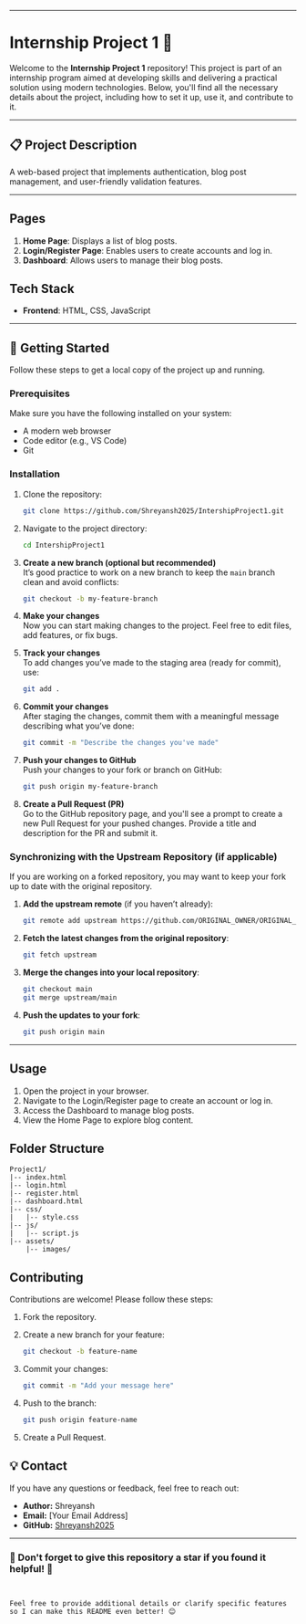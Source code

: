 
---

# Internship Project 1 🚀  

Welcome to the **Internship Project 1** repository! This project is part of an internship program aimed at developing skills and delivering a practical solution using modern technologies. Below, you'll find all the necessary details about the project, including how to set it up, use it, and contribute to it.

---

## 📋 Project Description  

A web-based project that implements authentication, blog post management, and user-friendly validation features.

---
## Pages

1. **Home Page**: Displays a list of blog posts.
2. **Login/Register Page**: Enables users to create accounts and log in.
3. **Dashboard**: Allows users to manage their blog posts.


## Tech Stack

- **Frontend**: HTML, CSS, JavaScript

---


## 🚀 Getting Started  

Follow these steps to get a local copy of the project up and running.  

### Prerequisites  

Make sure you have the following installed on your system:  

- A modern web browser
- Code editor (e.g., VS Code)
- Git

### Installation  

1. Clone the repository:  
   ```bash  
   git clone https://github.com/Shreyansh2025/IntershipProject1.git  
   ```  

2. Navigate to the project directory:  
   ```bash  
   cd IntershipProject1  
   ```  

3. **Create a new branch (optional but recommended)**  
   It’s good practice to work on a new branch to keep the `main` branch clean and avoid conflicts:
   ```bash  
   git checkout -b my-feature-branch  
   ```

4. **Make your changes**  
   Now you can start making changes to the project. Feel free to edit files, add features, or fix bugs.

5. **Track your changes**  
   To add changes you’ve made to the staging area (ready for commit), use:
   ```bash  
   git add .  
   ```

6. **Commit your changes**  
   After staging the changes, commit them with a meaningful message describing what you’ve done:
   ```bash  
   git commit -m "Describe the changes you've made"  
   ```

7. **Push your changes to GitHub**  
   Push your changes to your fork or branch on GitHub:
   ```bash  
   git push origin my-feature-branch  
   ```

8. **Create a Pull Request (PR)**  
   Go to the GitHub repository page, and you'll see a prompt to create a new Pull Request for your pushed changes. Provide a title and description for the PR and submit it.


    
### Synchronizing with the Upstream Repository (if applicable)  
If you are working on a forked repository, you may want to keep your fork up to date with the original repository.

1. **Add the upstream remote** (if you haven’t already):
   ```bash  
   git remote add upstream https://github.com/ORIGINAL_OWNER/ORIGINAL_REPOSITORY.git  
   ```

2. **Fetch the latest changes from the original repository**:
   ```bash  
   git fetch upstream  
   ```

3. **Merge the changes into your local repository**:
   ```bash  
   git checkout main  
   git merge upstream/main  
   ```

4. **Push the updates to your fork**:
   ```bash  
   git push origin main  
   ```

---




## Usage

1. Open the project in your browser.
2. Navigate to the Login/Register page to create an account or log in.
3. Access the Dashboard to manage blog posts.
4. View the Home Page to explore blog content.

## Folder Structure

```
Project1/
|-- index.html
|-- login.html
|-- register.html
|-- dashboard.html
|-- css/
|   |-- style.css
|-- js/
|   |-- script.js
|-- assets/
    |-- images/
```

## Contributing

Contributions are welcome! Please follow these steps:

1. Fork the repository.

2. Create a new branch for your feature:

   ```bash
   git checkout -b feature-name
   ```

3. Commit your changes:

   ```bash
   git commit -m "Add your message here"
   ```

4. Push to the branch:

   ```bash
   git push origin feature-name
   ```

5. Create a Pull Request.



## 💡 Contact  

If you have any questions or feedback, feel free to reach out:  

- **Author:** Shreyansh  
- **Email:** [Your Email Address]  
- **GitHub:** [Shreyansh2025](https://github.com/Shreyansh2025)  

---

### 🌟 Don't forget to give this repository a star if you found it helpful! 🌟  
```


Feel free to provide additional details or clarify specific features so I can make this README even better! 😊
